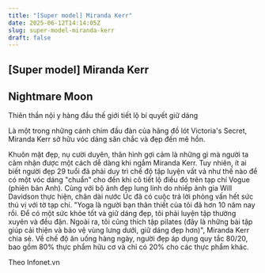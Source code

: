 ```yaml
---
title: "[Super model] Miranda Kerr"
date: 2025-06-12T14:14:05Z
slug: super-model-miranda-kerr
draft: false
---
```


## [Super model] Miranda Kerr

## Nightmare Moon

Thiên thần nội y hàng đầu thế giới tiết lộ bí quyết giữ dáng

 

Là một trong những cánh chim đầu đàn của hãng đồ lót Victoria's Secret, Miranda Kerr sở hữu vóc dáng săn chắc và đẹp đến mê hồn.

Khuôn mặt đẹp, nụ cười duyên, thân hình gợi cảm là những gì mà người ta cảm nhận được một cách dễ dàng khi ngắm Miranda Kerr. Tuy nhiên, ít ai biết người đẹp 29 tuổi đã phải duy trì chế độ tập luyện vất vả như thế nào để có một vóc dáng "chuẩn" cho đến khi cô tiết lộ điều đó trên tạp chí Vogue (phiên bản Anh).
Cùng với bộ ảnh đẹp lung linh do nhiếp ảnh gia Will Davidson thực hiện, chân dài nước Úc đã có cuộc trả lời phỏng vấn hết sức thú vị với tờ tạp chí. "Yoga là người bạn thân thiết của tôi đã hơn 10 năm nay rồi. Để có một sức khỏe tốt và giữ dáng đẹp, tôi phải luyện tập thường xuyên và đều đặn. Ngoài ra, tôi cũng thích tập pilates (đây là những bài tập giúp cải thiện và bảo vệ vùng lưng dưới, giữ dáng đẹp hơn)", Miranda Kerr chia sẻ.
Về chế độ ăn uống hàng ngày, người đẹp áp dụng quy tắc 80/20, bao gồm 80% thực phẩm hữu cơ và chỉ có 20% cho các thực phẩm khác.







Theo Infonet.vn